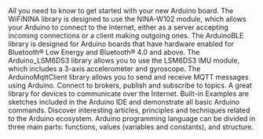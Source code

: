 <EssentialsColumn title="First Steps">
  <EssentialElement title="Quickstart Guide" type="getting-started" link="/software/ide-v1/tutorials/getting-started/cores/arduino-megaavr">
    All you need to know to get started with your new Arduino board.
  </EssentialElement>

</EssentialsColumn>

<EssentialsColumn title="Suggested Libraries">

<EssentialElement title="WiFiNINA" type="library" link="https://www.arduino.cc/en/Reference/WiFiNINA">
    The WiFiNINA library is designed to use the NINA-W102 module, which allows your Arduino to connect to the Internet, either as a server accepting incoming connections or a client making outgoing ones.
  </EssentialElement>

  <EssentialElement title="ArduinoBLE" type="library" link="https://www.arduino.cc/en/Reference/ArduinoBLE">
The ArduinoBLE library is designed for Arduino boards that have hardware enabled for Bluetooth® Low Energy and Bluetooth® 4.0 and above. 
  </EssentialElement>

<EssentialElement title="Arduino_LSM6DS3" type="library" link="https://www.arduino.cc/en/Reference/ArduinoLSM6DS3">
The Arduino_LSM6DS3 library allows you to use the LSM6DS3 IMU module, which includes a 3-axis accelerometer and gyroscope.  
</EssentialElement>

  <EssentialElement title="ArduinoMqttClient" type="library" link="https://www.arduino.cc/reference/en/libraries/arduinomqttclient/">
    The ArduinoMqttClient library allows you to send and receive MQTT messages using Arduino. Connect to brokers, publish and subscribe to topics. A great library for devices to communicate over the Internet.
  </EssentialElement>

</EssentialsColumn>

<EssentialsColumn title="Arduino Basics">
  <EssentialElement title="Built-in Examples" type="tutorial" link="/built-in-examples/">
    Built-in Examples are sketches included in the Arduino IDE and demonstrate all basic Arduino commands. 
  </EssentialElement>
  <EssentialElement title="Learn" type="resource" link="/learn/">
    Discover interesting articles, principles and techniques related to the Arduino ecosystem.
  </EssentialElement>
  <EssentialElement title="Language References" type="resource" link="https://www.arduino.cc/reference/en/">
  Arduino programming language can be divided in three main parts: functions, values (variables and constants), and structure.
  </EssentialElement>
</EssentialsColumn>